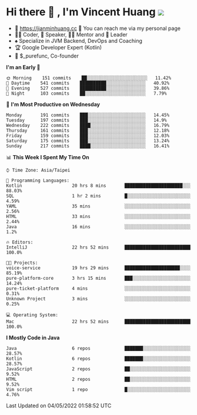 # Hi there 👋 , I'm Vincent Huang ![](https://komarev.com/ghpvc/?username=Jian-Min-Huang)
- 💎 https://jianminhuang.cc 🙋 You can reach me via my personal page
- 👨‍💻 Coder, 🎤 Speaker, 👨‍🏫 Mentor and 🚀 Leader
- ♠️ Specialize in JVM Backend, DevOps and Coaching
- 🏆 Google Developer Expert (Kotlin)
- 💼 $_purefunc, Co-founder

<!--START_SECTION:waka-->
**I'm an Early 🐤** 

```text
🌞 Morning    151 commits    ██░░░░░░░░░░░░░░░░░░░░░░░   11.42% 
🌆 Daytime    541 commits    ██████████░░░░░░░░░░░░░░░   40.92% 
🌃 Evening    527 commits    ██████████░░░░░░░░░░░░░░░   39.86% 
🌙 Night      103 commits    ██░░░░░░░░░░░░░░░░░░░░░░░   7.79%

```
📅 **I'm Most Productive on Wednesday** 

```text
Monday       191 commits    ███░░░░░░░░░░░░░░░░░░░░░░   14.45% 
Tuesday      197 commits    ███░░░░░░░░░░░░░░░░░░░░░░   14.9% 
Wednesday    222 commits    ████░░░░░░░░░░░░░░░░░░░░░   16.79% 
Thursday     161 commits    ███░░░░░░░░░░░░░░░░░░░░░░   12.18% 
Friday       159 commits    ███░░░░░░░░░░░░░░░░░░░░░░   12.03% 
Saturday     175 commits    ███░░░░░░░░░░░░░░░░░░░░░░   13.24% 
Sunday       217 commits    ████░░░░░░░░░░░░░░░░░░░░░   16.41%

```


📊 **This Week I Spent My Time On** 

```text
⌚︎ Time Zone: Asia/Taipei

💬 Programming Languages: 
Kotlin                   20 hrs 8 mins       ██████████████████████░░░   88.03% 
SQL                      1 hr 2 mins         █░░░░░░░░░░░░░░░░░░░░░░░░   4.59% 
YAML                     35 mins             ░░░░░░░░░░░░░░░░░░░░░░░░░   2.56% 
HTML                     33 mins             ░░░░░░░░░░░░░░░░░░░░░░░░░   2.44% 
Java                     16 mins             ░░░░░░░░░░░░░░░░░░░░░░░░░   1.2%

🔥 Editors: 
IntelliJ                 22 hrs 52 mins      █████████████████████████   100.0%

🐱‍💻 Projects: 
voice-service            19 hrs 29 mins      █████████████████████░░░░   85.19% 
pure-platform-core       3 hrs 15 mins       ███░░░░░░░░░░░░░░░░░░░░░░   14.24% 
pure-ticket-platform     4 mins              ░░░░░░░░░░░░░░░░░░░░░░░░░   0.31% 
Unknown Project          3 mins              ░░░░░░░░░░░░░░░░░░░░░░░░░   0.25%

💻 Operating System: 
Mac                      22 hrs 52 mins      █████████████████████████   100.0%

```

**I Mostly Code in Java** 

```text
Java                     6 repos             ███████░░░░░░░░░░░░░░░░░░   28.57% 
Kotlin                   6 repos             ███████░░░░░░░░░░░░░░░░░░   28.57% 
JavaScript               2 repos             ██░░░░░░░░░░░░░░░░░░░░░░░   9.52% 
HTML                     2 repos             ██░░░░░░░░░░░░░░░░░░░░░░░   9.52% 
Vim script               1 repo              █░░░░░░░░░░░░░░░░░░░░░░░░   4.76%

```



 Last Updated on 04/05/2022 01:58:52 UTC
<!--END_SECTION:waka-->
